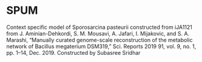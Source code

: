 # SPUM
Context specific model of Sporosarcina pasteurii constructed from iJA1121 from J. Aminian-Dehkordi, S. M. Mousavi, A. Jafari, I. Mijakovic, and S. A. Marashi, “Manually curated genome-scale reconstruction of the metabolic network of Bacillus megaterium DSM319,” Sci. Reports 2019 91, vol. 9, no. 1, pp. 1–14, Dec. 2019.
Constructed by Subasree Sridhar
